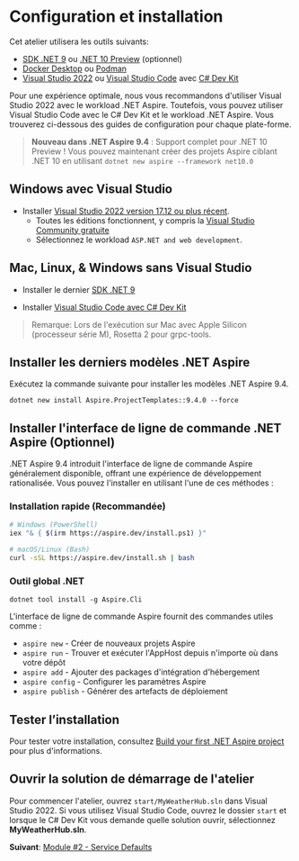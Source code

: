 # Configuration et installation

Cet atelier utilisera les outils suivants:

- [SDK .NET 9](https://get.dot.net/9) ou [.NET 10 Preview](https://get.dot.net/10) (optionnel)
- [Docker Desktop](https://docs.docker.com/engine/install/) ou [Podman](https://podman.io/getting-started/installation)
- [Visual Studio 2022](https://visualstudio.microsoft.com/vs/) ou [Visual Studio Code](https://code.visualstudio.com/) avec [C# Dev Kit](https://code.visualstudio.com/docs/csharp/get-started)

Pour une expérience optimale, nous vous recommandons d'utiliser Visual Studio 2022 avec le workload .NET Aspire. Toutefois, vous pouvez utiliser Visual Studio Code avec le C# Dev Kit et le workload .NET Aspire. Vous trouverez ci-dessous des guides de configuration pour chaque plate-forme.

> **Nouveau dans .NET Aspire 9.4** : Support complet pour .NET 10 Preview ! Vous pouvez maintenant créer des projets Aspire ciblant .NET 10 en utilisant `dotnet new aspire --framework net10.0`


## Windows avec Visual Studio

- Installer [Visual Studio 2022 version 17.12 ou plus récent](https://visualstudio.microsoft.com/vs/).
  - Toutes les éditions fonctionnent, y compris la [Visual Studio Community gratuite](https://visualstudio.microsoft.com/free-developer-offers/)
  - Sélectionnez le workload `ASP.NET and web development`.

## Mac, Linux, & Windows sans Visual Studio

- Installer le dernier [SDK .NET 9](https://get.dot.net/9?cid=eshop)

- Installer [Visual Studio Code avec C# Dev Kit](https://code.visualstudio.com/docs/csharp/get-started)

> Remarque: Lors de l'exécution sur Mac avec Apple Silicon (processeur série M), Rosetta 2 pour grpc-tools.

## Installer les derniers modèles .NET Aspire

Exécutez la commande suivante pour installer les modèles .NET Aspire 9.4.

```cli
dotnet new install Aspire.ProjectTemplates::9.4.0 --force
```

## Installer l'interface de ligne de commande .NET Aspire (Optionnel)

.NET Aspire 9.4 introduit l'interface de ligne de commande Aspire généralement disponible, offrant une expérience de développement rationalisée. Vous pouvez l'installer en utilisant l'une de ces méthodes :

### Installation rapide (Recommandée)
```bash
# Windows (PowerShell)
iex "& { $(irm https://aspire.dev/install.ps1) }"

# macOS/Linux (Bash)
curl -sSL https://aspire.dev/install.sh | bash
```

### Outil global .NET
```cli
dotnet tool install -g Aspire.Cli
```

L'interface de ligne de commande Aspire fournit des commandes utiles comme :
- `aspire new` - Créer de nouveaux projets Aspire
- `aspire run` - Trouver et exécuter l'AppHost depuis n'importe où dans votre dépôt
- `aspire add` - Ajouter des packages d'intégration d'hébergement
- `aspire config` - Configurer les paramètres Aspire
- `aspire publish` - Générer des artefacts de déploiement


## Tester l’installation
Pour tester votre installation, consultez [Build your first .NET Aspire project](https://learn.microsoft.com/dotnet/aspire/get-started/build-your-first-aspire-app) pour plus d'informations.

## Ouvrir la solution de démarrage de l'atelier

Pour commencer l'atelier, ouvrez `start/MyWeatherHub.sln` dans Visual Studio 2022. Si vous utilisez Visual Studio Code, ouvrez le dossier `start` et lorsque le C# Dev Kit vous demande quelle solution ouvrir, sélectionnez **MyWeatherHub.sln**.

**Suivant**: [Module #2 - Service Defaults](2-servicedefaults.md)
